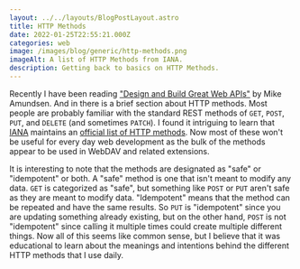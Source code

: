 ```yaml
---
layout: ../../layouts/BlogPostLayout.astro
title: HTTP Methods
date: 2022-01-25T22:55:21.000Z
categories: web
image: /images/blog/generic/http-methods.png
imageAlt: A list of HTTP Methods from IANA.
description: Getting back to basics on HTTP Methods.
---
```


Recently I have been reading ["Design and Build Great Web APIs"](https://pragprog.com/titles/maapis/design-and-build-great-web-apis/) by Mike Amundsen. And in there is a brief section
about HTTP methods. Most people are probably familiar with the standard REST methods
of `GET`, `POST`, `PUT`, and `DELETE` (and sometimes `PATCH`). I found it intriguing
to learn that [IANA](https://www.iana.org/) maintains an
[official list of HTTP methods](https://www.iana.org/assignments/http-methods/http-methods.xhtml).
Now most of these won't be useful for every day web development as the bulk of the
methods appear to be used in WebDAV and related extensions.

It is interesting to note that the methods are designated as "safe" or "idempotent"
or both. A "safe" method is one that isn't meant to modify any data. `GET` is
categorized as "safe", but something like `POST` or `PUT` aren't safe as they are
meant to modify data. "Idempotent" means that the method can be repeated and have
the same results. So `PUT` is "idempotent" since you are updating something already
existing, but on the other hand, `POST` is not "idempotent" since calling it multiple
times could create multiple different things. Now all of this seems like common sense,
but I believe that it was educational to learn about the meanings and intentions behind the
different HTTP methods that I use daily.

